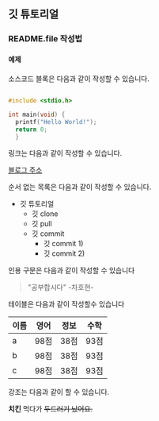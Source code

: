 ## 깃 튜토리얼
### README.file 작성법
#### 예제

소스코드 블록은 다음과 같이 작성할 수 있습니다.

```c

#include <stdio.h>

int main(void) {
  printf("Hello World!");
  return 0;
  }
```

링크는 다음과 같이 작성할 수 있습니다.

[블로그 주소](http://blog.naver.com/ndb796)

순서 없는 목록은 다음과 같이 작성할 수 있습니다.

* 깃 튜토리얼
  * 깃 clone
  * 깃 pull
  * 깃 commit
    * 깃 commit 1)
    * 깃 commit 2)

인용 구문은 다음과 같이 작성할 수 있습니다

> "공부합시다" -차호현-

테이블은 다음과 같이 작성할수 있습니다

이름|영어|정보|수학
---|---|---|---|
a|98점|38점|93점|
b|98점|38점|93점|
c|98점|38점|93점|

강조는 다음과 같이 할 수 있습니다.

**치킨** 먹다가 ~~두드러기 났어요.~~
